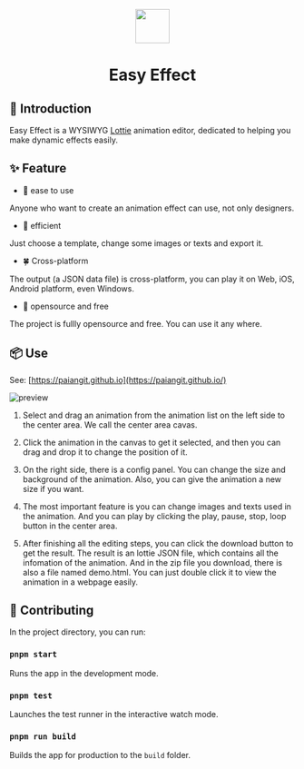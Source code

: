 <p align="center">
  <a href="https://ant.design">
    <img src="https://paiangit.github.io/logo192.png" width="60px">
  </a>
</p>

<h1 align="center">Easy Effect</h1>

## 🙋 Introduction

Easy Effect is a WYSIWYG [Lottie](https://airbnb.design/lottie/) animation editor, dedicated to helping you make dynamic effects easily.

## ✨ Feature

- 🌈 ease to use

Anyone who want to create an animation effect can use, not only designers.

- 🚀 efficient

Just choose a template, change some images or texts and export it.

- 🍀 Cross-platform

The output (a JSON data file) is cross-platform, you can play it on Web, iOS, Android platform, even Windows.

- 🌟 opensource and free

The project is fullly opensource and free. You can use it any where. 

## 📦 Use

See: [https://paiangit.github.io](https://paiangit.github.io/)

![preview](https://paiangit.github.io/preview.png)

1. Select and drag an animation from the animation list on the left side to the center area. We call the center area cavas.

2. Click the animation in the canvas to get it selected, and then you can drag and drop it to change the position of it.

3. On the right side, there is a config panel. You can change the size and background of the animation. Also, you can give the animation a new size if you want.

4. The most important feature is you can change images and texts used in the animation. And you can play by clicking the play, pause, stop, loop button in the center area.

5. After finishing all the editing steps, you can click the download button to get the result. The result is an lottie JSON file, which contains all the infomation of the animation. And in the zip file you download, there is also a file named demo.html. You can just double click it to view the animation in a webpage easily.

## 🤝 Contributing

In the project directory, you can run:

### `pnpm start`

Runs the app in the development mode.

### `pnpm test`

Launches the test runner in the interactive watch mode.

### `pnpm run build`

Builds the app for production to the `build` folder.
